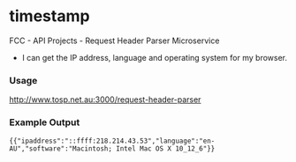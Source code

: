 # timestamp
FCC - API Projects - Request Header Parser Microservice

* I can get the IP address, language and operating system for my browser.

### Usage
http://www.tosp.net.au:3000/request-header-parser  

### Example Output
`{{"ipaddress":"::ffff:218.214.43.53","language":"en-AU","software":"Macintosh; Intel Mac OS X 10_12_6"}}`  

